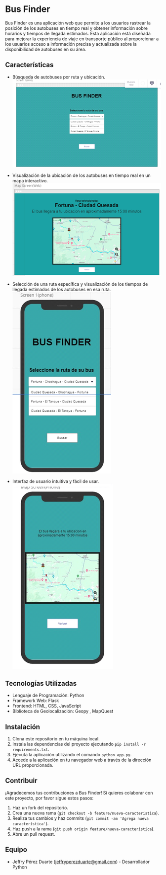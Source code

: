 # Bus Finder

Bus Finder es una aplicación web que permite a los usuarios rastrear la posición de los autobuses en tiempo real y obtener información sobre horarios y tiempos de llegada estimados. Esta aplicación está diseñada para mejorar la experiencia de viaje en transporte público al proporcionar a los usuarios acceso a información precisa y actualizada sobre la disponibilidad de autobuses en su área.

## Características

- Búsqueda de autobuses por ruta y ubicación.
![](/Concepto/image1.png)

- Visualización de la ubicación de los autobuses en tiempo real en un mapa interactivo.
![](/Concepto/image3.png)

- Selección de una ruta específica y visualización de los tiempos de llegada estimados de los autobuses en esa ruta.
![](/Concepto/image4.png)


- Interfaz de usuario intuitiva y fácil de usar.
![](/Concepto/image5.png)

## Tecnologías Utilizadas
- Lenguaje de Programación: Python
- Framework Web: Flask
- Frontend: HTML, CSS, JavaScript
- Biblioteca de Geolocalización: Geopy , MapQuest

## Instalación

1. Clona este repositorio en tu máquina local.
2. Instala las dependencias del proyecto ejecutando `pip install -r requirements.txt`.
3. Ejecuta la aplicación utilizando el comando `python app.py`.
4. Accede a la aplicación en tu navegador web a través de la dirección URL proporcionada.

## Contribuir
¡Agradecemos tus contribuciones a Bus Finder! Si quieres colaborar con este proyecto, por favor sigue estos pasos:

1. Haz un fork del repositorio.
2. Crea una nueva rama (`git checkout -b feature/nueva-caracteristica`).
3. Realiza tus cambios y haz commits (`git commit -am 'Agrega nueva característica'`).
4. Haz push a la rama (`git push origin feature/nueva-caracteristica`).
5. Abre un pull request.

## Equipo

- Jeffry Pérez Duarte (jeffryperezduarte@gmail.com) - Desarrollador Python


